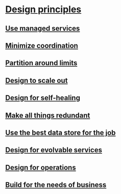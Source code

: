 # [Design principles](index.md)
## [Use managed services](managed-services.md)
## [Minimize coordination](minimize-coordination.md)
## [Partition around limits](partition.md)
## [Design to scale out](scale-out.md)
## [Design for self-healing](self-healing.md)
## [Make all things redundant](redundancy.md)
## [Use the best data store for the job](use-the-best-data-store.md)
## [Design for evolvable services](evolvable-services.md)
## [Design for operations](design-for-operations.md)
## [Build for the needs of business](build-for-business.md)